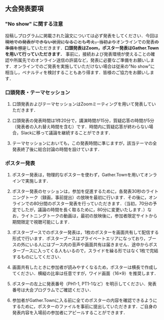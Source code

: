 <h2 id="presentation_notice">大会発表要項</h2>
<h3 id="noshow_alert">"No show" に関する注意</h3>

投稿しプログラムに掲載された論文については必ず発表をしてください．今回は~~現地での発表ができない状況になることも考え，当初より~~オンラインでの発表~~の準備を想定~~していただきます．**口頭発表はZoom，ポスター発表はGather.Townを用いて行っていただきます．** 事前に，接続および発表環境が使えることの確認や所属先でのオンライン送信の許諾など，発表に必要なご準備をお願いします．オンラインでのご発表を実施していただけない場合は従来の"No show"に相当し，ペナルティを検討することもあり得ます．皆様のご協力をお願いします．

<h3 id="oral_presentation">口頭発表・テーマセッション</h3>

1. 口頭発表およびテーマセッションはZoomミーティングを用いて発表していただきます．

2. 口頭発表の発表時間は1件20分で，講演時間が15分，質疑応答の時間が5分（発表者の入れ替え時間を含む）です．時間内に質疑応答が終わらない場合，Slackに移って議論を継続することができます．

3. テーマセッションにおいても，この発表時間に準じますが，該当テーマの全発表終了後に総合討論の時間を設けています．

<h3 id="poster_presentation">ポスター発表</h3>

1. ポスター発表は，物理的なポスターを使わず，Gather.Townを用いてオンラインで実施します．

2. ポスター発表のセッションは，参加を促進するために，各発表30秒のライトニングトーク（録画，事前提出）の放映を最初に行います．その後に，オンラインでの80分間のポスター発表を行っていただきます．（当初，70分の予定でしたが，議論の時間を長く取るために，80分に変更いたします．）なお，ライトニングトークの動画は，最初の放映後に，参加者限定サイトから期間限定で視聴可能にします．

3. ポスターブースでのポスター発表は，1枚のポスターを画面共有して配信する形式で行います．ポスターブースはプライベートエリアになっており，ブースの外にいる人にはブース内の音声や画面共有は届きません．途中からポスターブースに入ってくる人もいるので，スライドを繰る形ではなく1枚で完結するものにしてください．

4. 画面共有したときに参加者が読みやすくなるため，ポスターは横長で作成してください．横縦の比率は任意ですが，ワイド画面（16×9）を推奨します．

5. <span class="strong1"> ポスターの左上に発表番号（PH1-1, PT1-1など）を明示してください．</span>発表番号は大会プログラムでご確認ください．

6. 参加者がGather.Townに入る前に全てのポスターの内容を確認できるようにするために，ポスターのファイルを事前に提出していただきます．ご自身の発表内容を入場前の参加者にアピールすることができます．